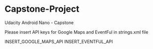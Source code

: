 # Capstone-Project
Udacity Android Nano - Capstone



Please insert API keys for Google Maps and EventFul in strings.xml file

<string name="google_maps_api_key">INSERT_GOOGLE_MAPS_API</string>
<string name="eventful_api_key">INSERT_EVENTFUL_API</string>
